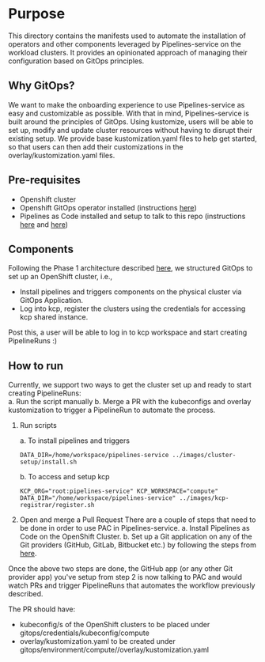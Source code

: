 # Purpose

This directory contains the manifests used to automate the installation of operators and other components leveraged by Pipelines-service on the workload clusters. It provides an opinionated approach of managing their configuration based on GitOps principles.

## Why GitOps?

We want to make the onboarding experience to use Pipelines-service as easy and customizable as possible. With that in mind, Pipelines-service is built around the principles of GitOps. Using kustomize, users will be able to set up, modify and update cluster resources without having to disrupt their existing setup. We provide base kustomization.yaml files to help get started, so that users can then add their customizations in the overlay/kustomization.yaml files.

## Pre-requisites
- Openshift cluster
- Openshift GitOps operator installed (instructions [here](https://docs.openshift.com/container-platform/4.10/cicd/gitops/installing-openshift-gitops.html))
- Pipelines as Code installed and setup to talk to this repo  (instructions [here](./pac/README.md) and [here](https://pipelinesascode.com/docs/install/installation/))

## Components

Following the Phase 1 architecture described [here](../docs/images/phase1.png), we structured GitOps to set up an OpenShift cluster, i.e., 
- Install pipelines and triggers components on the physical cluster via GitOps Application.
- Log into kcp, register the clusters using the credentials for accessing kcp shared instance.

Post this, a user will be able to log in to kcp workspace and start creating PipelineRuns :)

## How to run

Currently, we support two ways to get the cluster set up and ready to start creating PipelineRuns:  
a. Run the script manually 
b. Merge a PR with the kubeconfigs and overlay kustomization to trigger a PipelineRun to automate the process.

1. Run scripts 

    a. To install pipelines and triggers 
    ```
    DATA_DIR=/home/workspace/pipelines-service ../images/cluster-setup/install.sh  
    ```
    
    b. To access and setup kcp
    ```
    KCP_ORG="root:pipelines-service" KCP_WORKSPACE="compute" DATA_DIR="/home/workspace/pipelines-service" ../images/kcp-registrar/register.sh
    ```

2. Open and merge a Pull Request
There are a couple of steps that need to be done in order to use PAC in Pipelines-service.
a. Install Pipelines as Code on the OpenShift Cluster.
b. Set up a Git application on any of the Git providers (GitHub, GitLab, Bitbucket etc.) by following the steps from [here](https://pipelinesascode.com).

Once the above two steps are done, the GitHub app (or any other Git provider app) you've setup from step 2 is now talking to PAC and would watch PRs and trigger PipelineRuns that automates the workflow previously described.

The PR should have:
- kubeconfig/s of the OpenShift clusters to be placed under gitops/credentials/kubeconfig/compute
- overlay/kustomization.yaml to be created under gitops/environment/compute/<clustername>/overlay/kustomization.yaml
